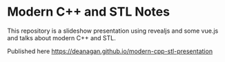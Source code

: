 # Modern C++ and STL Notes
This repository is a slideshow presentation using revealjs and some vue.js and talks about modern C++ and STL.

Published here https://deanagan.github.io/modern-cpp-stl-presentation

